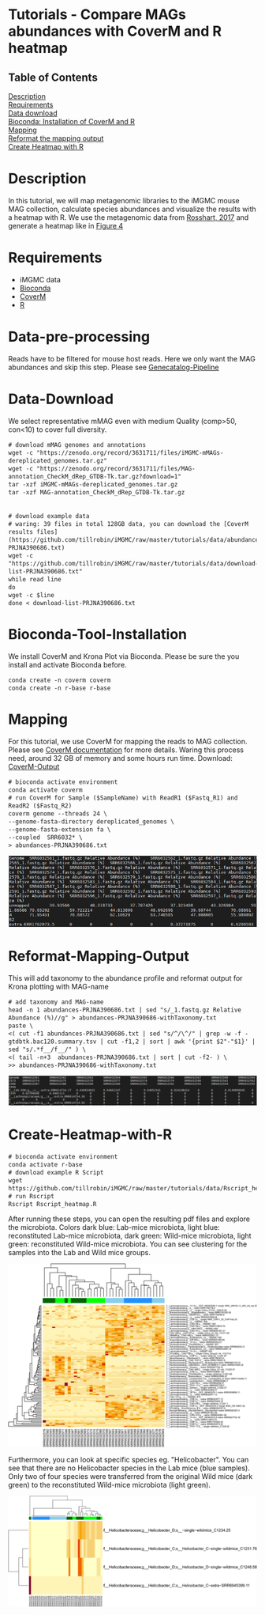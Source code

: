 # Tutorials - Compare MAGs abundances with CoverM and R heatmap

## Table of Contents

[Description](#Description)  
[Requirements](#Requirements)  
[Data download](#Data-pre-processing)  
[Bioconda: Installation of CoverM and R](#Bioconda-Tool-Installation)  
[Mapping](#Mapping)  
[Reformat the mapping output](#Reformat-Mapping-Output)  
[Create Heatmap with R](#Create-Heatmap-with-R)  

# Description

In this tutorial, we will map metagenomic libraries to the iMGMC mouse MAG collection, calculate species abundances and visualize the results with a heatmap with R. We use the metagenomic data from [Rosshart, 2017](https://doi.org/10.1016/j.cell.2017.09.016) and generate a heatmap like in [Figure 4](https://www.cell.com/fulltext/S0092-8674(17)31065-6#figures)

# Requirements
* iMGMC data
* [Bioconda](https://bioconda.github.io/)
* [CoverM](https://github.com/wwood/CoverM)
* [R](https://cran.r-project.org/)


# Data-pre-processing

Reads have to be filtered for mouse host reads. Here we only want the MAG abundances and skip this step. Please see [Genecatalog-Pipeline](https://github.com/tillrobin/iMGMC/blob/master/genecatalog-pipeline.md#Data-pre-processing)

# Data-Download

We select representative mMAG even with medium Quality (comp>50, con<10) to cover full diversity.


	# download mMAG genomes and annotations
	wget -c "https://zenodo.org/record/3631711/files/iMGMC-mMAGs-dereplicated_genomes.tar.gz"
	wget -c "https://zenodo.org/record/3631711/files/MAG-annotation_CheckM_dRep_GTDB-Tk.tar.gz?download=1"
	tar -xzf iMGMC-mMAGs-dereplicated_genomes.tar.gz
	tar -xzf MAG-annotation_CheckM_dRep_GTDB-Tk.tar.gz
	
	
	# download example data
	# waring: 39 files in total 128GB data, you can download the [CoverM results files](https://github.com/tillrobin/iMGMC/raw/master/tutorials/data/abundances-PRJNA390686.txt)
	wget -c "https://github.com/tillrobin/iMGMC/raw/master/tutorials/data/download-list-PRJNA390686.txt"
	while read line
	do
	wget -c $line
	done < download-list-PRJNA390686.txt
	

# Bioconda-Tool-Installation

We install CoverM and Krona Plot via Bioconda. Please be sure the you install and activate Bioconda before.

	conda create -n coverm coverm
	conda create -n r-base r-base
	

# Mapping

For this tutorial, we use CoverM for mapping the reads to MAG collection.  Please see [CoverM documentation](https://github.com/wwood/CoverM) for more details. Waring this process need, around 32 GB of memory and some hours run time. Download: [CoverM-Output](https://github.com/tillrobin/iMGMC/raw/master/tutorials/data/abundances-PRJNA390686.txt)

    # bioconda activate environment
	conda activate coverm
	# run CoverM for Sample ($SampleName) with ReadR1 ($Fastq_R1) and ReadR2 ($Fastq_R2)
    coverm genome --threads 24 \
	--genome-fasta-directory dereplicated_genomes \
	--genome-fasta-extension fa \
	--coupled  SRR6032* \
	> abundances-PRJNA390686.txt

![CoverM-Plot-PRJNA390686](/tutorials/images/coverm-PRJNA390686.png)

# Reformat-Mapping-Output

This will add taxonomy to the abundance profile and reformat output for Krona plotting with MAG-name

	# add taxonomy and MAG-name
	head -n 1 abundances-PRJNA390686.txt | sed "s/_1.fastq.gz Relative Abundance (%)//g" > abundances-PRJNA390686-withTaxonomy.txt
	paste \
	<( cut -f1 abundances-PRJNA390686.txt | sed "s/^/\^/" | grep -w -f - gtdbtk.bac120.summary.tsv | cut -f1,2 | sort | awk '{print $2"-"$1}' | sed "s/.*f__/f__/" ) \
	<( tail -n+3  abundances-PRJNA390686.txt | sort | cut -f2- ) \
	>> abundances-PRJNA390686-withTaxonomy.txt

![CoverM-Plot-PRJNA390686](/tutorials/images/coverm-PRJNA390686-reformat.png)

# Create-Heatmap-with-R

    # bioconda activate environment
	conda activate r-base
	# download example R Script
	wget https://github.com/tillrobin/iMGMC/raw/master/tutorials/data/Rscript_heatmap.R
	# run Rscript
	Rscript Rscript_heatmap.R

After running these steps, you can open the resulting pdf files and explore the microbiota. Colors dark blue: Lab-mice microbiota, light blue: reconstituted Lab-mice microbiota, dark green: Wild-mice microbiota, light green: reconstituted Wild-mice microbiota. You can see clustering for the samples into the Lab and Wild mice groups.

![heatmap-mean](/tutorials/images/headmap_abundances_mean.png)

Furthermore, you can look at specific species eg. "Helicobacter". You can see that there are no Helicobacter species in the Lab mice (blue samples). Only two of four species were transferred from the original Wild mice (dark green) to the reconstituted Wild-mice microbiota (light green).

![heatmap-mean](/tutorials/images/headmap_abundances_helicobacter.png)
